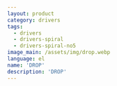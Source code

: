 ```yaml
---
layout: product
category: drivers
tags:
  - drivers
  - drivers-spiral
  - drivers-spiral-no5
image_main: /assets/img/drop.webp
language: el
name: 'DROP'
description: 'DROP'
---
```

